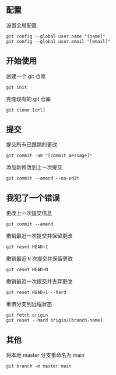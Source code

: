 ## 配置

设置全局配置

```shell
git config --global user.name "[name]"
git config --global user.email "[email]"
```

## 开始使用

创建一个 git 仓库

```shell
git init
```

克隆现有的 git 仓库

```shell
git clone [url]
```

## 提交

提交所有已跟踪的更改

```shell
git commit -am "[commit message]"
```

添加新修改到上一次提交

```shell
git commit --amend --no-edit
```

## 我犯了一个错误

更改上一次提交信息

```shell
git commit --amend
```

撤销最近一次提交并保留更改

```shell
git reset HEAD~1
```

撤销最近 `N` 次提交并保留更改

```shell
git reset HEAD~N
```

撤销最近一次提交并丢弃更改

```shell
git reset HEAD~1 --hard
```

重置分支到远程状态

```shell
git fetch origin
git reset --hard origin/[branch-name]
```

## 其他

将本地 master 分支重命名为 main

```shell
git branch -m master main
```
